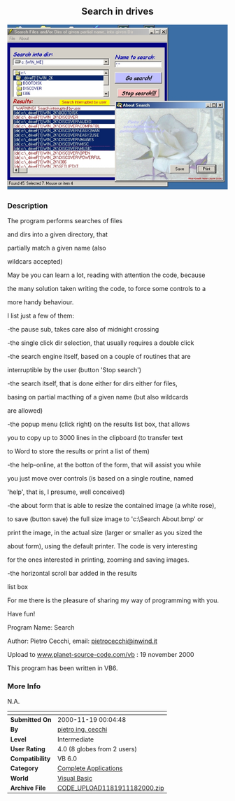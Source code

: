 ﻿<div align="center">

## Search in drives

<img src="PIC200011182028456066.jpg">
</div>

### Description

The program performs searches of files

and dirs into a given directory, that

partially match a given name (also

wildcars accepted)

May be you can learn a lot, reading with attention the code, because

the many solution taken writing the code, to force some controls to a

more handy behaviour.

I list just a few of them:

-the pause sub, takes care also of midnight crossing

-the single click dir selection, that usually requires a double click

-the search engine itself, based on a couple of routines that are

interruptible by the user (button 'Stop search')

-the search itself, that is done either for dirs either for files,

basing on partial macthing of a given name (but also wildcards

are allowed)

-the popup menu (click right) on the results list box, that allows

you to copy up to 3000 lines in the clipboard (to transfer text

to Word to store the results or print a list of them)

-the help-online, at the botton of the form, that will assist you while

you just move over controls (is based on a single routine, named

'help', that is, I presume, well conceived)

-the about form that is able to resize the contained image (a white rose),

to save (button save) the full size image to 'c:\Search About.bmp' or

print the image, in the actual size (larger or smaller as you sized the

about form), using the default printer. The code is very interesting

for the ones interested in printing, zooming and saving images.

-the horizontal scroll bar added in the results

list box

For me there is the pleasure of sharing my way of programming with you.

Have fun!

Program Name: Search

Author: Pietro Cecchi, email: pietrocecchi@inwind.it

Upload to www.planet-source-code.com/vb : 19 november 2000

This program has been written in VB6.
 
### More Info
 
N.A.


<span>             |<span>
---                |---
**Submitted On**   |2000-11-19 00:04:48
**By**             |[pietro ing\. cecchi](https://github.com/Planet-Source-Code/PSCIndex/blob/master/ByAuthor/pietro-ing-cecchi.md)
**Level**          |Intermediate
**User Rating**    |4.0 (8 globes from 2 users)
**Compatibility**  |VB 6\.0
**Category**       |[Complete Applications](https://github.com/Planet-Source-Code/PSCIndex/blob/master/ByCategory/complete-applications__1-27.md)
**World**          |[Visual Basic](https://github.com/Planet-Source-Code/PSCIndex/blob/master/ByWorld/visual-basic.md)
**Archive File**   |[CODE\_UPLOAD1181911182000\.zip](https://github.com/Planet-Source-Code/pietro-ing-cecchi-search-in-drives__1-12925/archive/master.zip)








